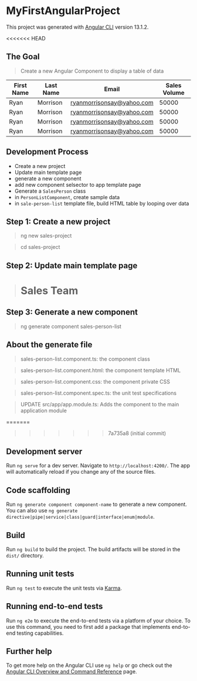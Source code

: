 # MyFirstAngularProject

This project was generated with [Angular CLI](https://github.com/angular/angular-cli) version 13.1.2.

<<<<<<< HEAD
## The Goal

> Create a new Angular Component to display a table of data

| First Name | Last Name | Email | Sales Volume |
| ------ | ------ | ------ | ------ |
| Ryan | Morrison | ryanmorrisonsay@yahoo.com | 50000 |
| Ryan | Morrison | ryanmorrisonsay@yahoo.com | 50000 |
| Ryan | Morrison | ryanmorrisonsay@yahoo.com | 50000 |
| Ryan | Morrison | ryanmorrisonsay@yahoo.com | 50000 |

## Development Process

- Create a new project
- Update main template page
- generate a new component
- add new component selsector to app template page
- Generate a `SalesPerson` class
- in `PersonListComponent`, create sample data
- in `sale-person-list` template file, build HTML table by looping over data

## Step 1: Create a new project

> ng new sales-project

> cd sales-project

## Step 2: Update main template page

> <h1>Sales Team</h1>

## Step 3: Generate a new component

> ng generate component sales-person-list

## About the generate file

> sales-person-list.component.ts: the component class

> sales-person-list.component.html: the component template HTML

> sales-person-list.component.css: the component private CSS

> sales-person-list.component.spec.ts: the unit test specifications

> UPDATE src/app/app.module.ts: Adds the component to the main application module

=======
>>>>>>> 7a735a8 (initial commit)
## Development server

Run `ng serve` for a dev server. Navigate to `http://localhost:4200/`. The app will automatically reload if you change any of the source files.

## Code scaffolding

Run `ng generate component component-name` to generate a new component. You can also use `ng generate directive|pipe|service|class|guard|interface|enum|module`.

## Build

Run `ng build` to build the project. The build artifacts will be stored in the `dist/` directory.

## Running unit tests

Run `ng test` to execute the unit tests via [Karma](https://karma-runner.github.io).

## Running end-to-end tests

Run `ng e2e` to execute the end-to-end tests via a platform of your choice. To use this command, you need to first add a package that implements end-to-end testing capabilities.

## Further help

To get more help on the Angular CLI use `ng help` or go check out the [Angular CLI Overview and Command Reference](https://angular.io/cli) page.
